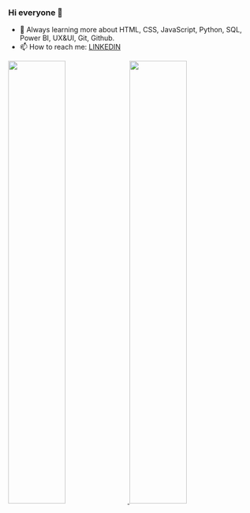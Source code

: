 ### Hi everyone 👋

- 🌱 Always learning more about HTML, CSS, JavaScript, Python, SQL, Power BI, UX&UI, Git, Github.
- 📫 How to reach me: <a href="https://www.linkedin.com/in/annabalbuquerque/">LINKEDIN</a>

<div align="left">
  <a href="https://github.com/annabalbuquerque">
  <img width="48%" src="https://github-readme-stats.vercel.app/api?username=annabalbuquerque&show_icons=true&theme=radical&include_all_commits=true&count_private=true"/>
  <img width="48%" src="https://github-readme-stats.vercel.app/api/top-langs/?username=annabalbuquerque&layout=compact&langs_count=7&theme=radical"/>
</div>
